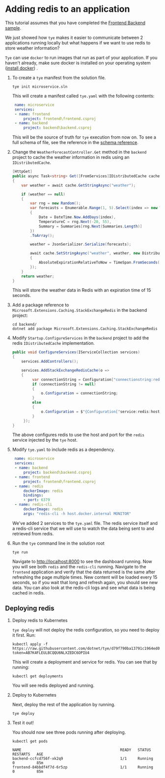 # Adding redis to an application

This tutorial assumes that you have completed the [Frontend Backend sample](frontend_backend_run.md).

We just showed how `tye` makes it easier to communicate between 2 applications running locally but what happens if we want to use redis to store weather information?

`Tye` can use `docker` to run images that run as part of your application. If you haven't already, make sure docker is installed on your operating system ([install docker](https://docs.docker.com/install/)) .

1. To create a `tye` manifest from the solution file.
   ```
   tye init microservice.sln
   ```
   This will create a manifest called `tye.yaml` with the following contents:
   ```yaml
    name: microservice
    services:
    - name: frontend
        project: frontend\frontend.csproj
    - name: backend
        project: backend\backend.csproj
   ```

   This will be the source of truth for `tye` execution from now on. To see a full schema of file, see the reference in the [schema reference](schema.md).

1. Change the `WeatherForecastController.Get` method in the `backend` project to cache the weather information in redis using an `IDistributedCache`.
   ```C#
   [HttpGet]
   public async Task<string> Get([FromServices]IDistributedCache cache)
   {
       var weather = await cache.GetStringAsync("weather");

       if (weather == null)
       {
           var rng = new Random();
           var forecasts = Enumerable.Range(1, 5).Select(index => new WeatherForecast
           {
               Date = DateTime.Now.AddDays(index),
               TemperatureC = rng.Next(-20, 55),
               Summary = Summaries[rng.Next(Summaries.Length)]
           })
           .ToArray();

           weather = JsonSerializer.Serialize(forecasts);

           await cache.SetStringAsync("weather", weather, new DistributedCacheEntryOptions
           {
               AbsoluteExpirationRelativeToNow = TimeSpan.FromSeconds(15)
           });
       }
       return weather;
   }
   ```

   This will store the weather data in Redis with an expiration time of 15 seconds.

1. Add a package reference to `Microsoft.Extensions.Caching.StackExchangeRedis` in the backend project:

   ```
   cd backend/
   dotnet add package Microsoft.Extensions.Caching.StackExchangeRedis
   ```

1. Modify `Startup.ConfigureServices` in the `backend` project to add the redis `IDistributedCache` implementation.
   ```C#
   public void ConfigureServices(IServiceCollection services)
   {
       services.AddControllers();

       services.AddStackExchangeRedisCache(o =>
       {
            var connectionString = Configuration["connectionstring:redis"];
            if (connectionString != null)
            {
                o.Configuration = connectionString;
            }
            else
            {
                o.Configuration = $"{Configuration["service:redis:host"]}:{Configuration["service:redis:port"]}";
            }
        });
   }
   ```
   The above configures redis to use the host and port for the `redis` service injected by the `tye` host.

1. Modify `tye.yaml` to include redis as a dependency.

   ```yaml
    name: microservice
    services:
    - name: backend
        project: backend\backend.csproj
    - name: frontend
        project: frontend\frontend.csproj
    - name: redis
        dockerImage: redis
        bindings:
        - port: 6379
    - name: redis-cli
        dockerImage: redis
        args: "redis-cli -h host.docker.internal MONITOR"
   ```

    We've added 2 services to the `tye.yaml` file. The redis service itself and a redis-cli service that we will use to watch the data being sent to and retrieved from redis.

1. Run the `tye` command line in the solution root

   ```
   tye run
   ```

   Navigate to <http://localhost:8000> to see the dashboard running. Now you will see both `redis` and the `redis-cli` running. Navigate to the `frontend` application and verify that the data returned is the same after refreshing the page multiple times. New content will be loaded every 15 seconds, so if you wait that long and refresh again, you should see new data. You can also look at the redis-cli logs and see what data is being cached in redis.

## Deploying redis
   
1. Deploy redis to Kubernetes

    `tye deploy` will not deploy the redis configuration, so you need to deploy it first. Run:
    ```
    kubectl apply -f https://raw.githubusercontent.com/dotnet/tye/d79f790ba13791c1964ed03c31da0cd12b101f39/docs/yaml/redis.yaml?token=AB7K4FLEULBCQQU6NLXZEDC6OPIU4
    ```

    This will create a deployment and service for redis. You can see that by running:
    ```
    kubectl get deployments
    ```

    You will see redis deployed and running.

1. Deploy to Kubernetes

    Next, deploy the rest of the application by running.

    ```
    tye deploy
    ```

1. Test it out!

    You should now see three pods running after deploying.

    ```
    kubectl get pods
    ```

    ```
    NAME                                             READY   STATUS    RESTARTS   AGE
    backend-ccfcd756f-xk2q9                          1/1     Running   0          85m
    frontend-84bbdf4f7d-6r5zp                        1/1     Running   0          85m
    ```
